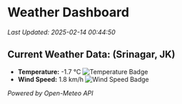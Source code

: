 
# Weather Dashboard

_Last Updated: 2025-02-14 00:44:50_

## Current Weather Data: (Srinagar, JK)
- **Temperature:** -1.7 °C ![Temperature Badge](https://img.shields.io/badge/Temperature-Low%20Temp-blue)
- **Wind Speed:** 1.8 km/h ![Wind Speed Badge](https://img.shields.io/badge/Wind%20Speed-Light%20Wind-blue)

*Powered by Open-Meteo API*
